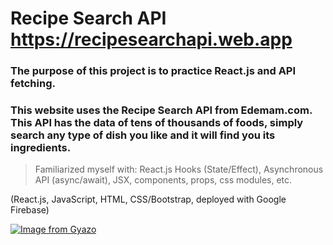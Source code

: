 # Recipe Search API https://recipesearchapi.web.app
### The purpose of this project is to practice React.js and API fetching.

### This website uses the Recipe Search API from Edemam.com. This API has the data of tens of thousands of foods, simply search any type of dish you like and it will find you its ingredients.

> Familiarized myself with: React.js Hooks (State/Effect), Asynchronous API (async/await),  JSX, components, props, css modules, etc.

(React.js, JavaScript, HTML, CSS/Bootstrap, deployed with Google Firebase)

[![Image from Gyazo](https://i.gyazo.com/82d7e9ad694fc5cd9ef3351dfa1ca196.gif)](https://gyazo.com/82d7e9ad694fc5cd9ef3351dfa1ca196)
